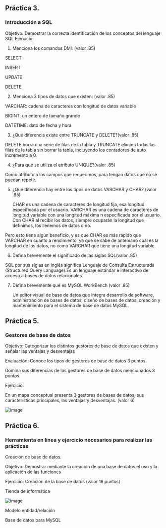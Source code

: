 ## Práctica 3.
### Introducción a SQL
Objetivo: Demostrar la correcta identificación de los conceptos del lenguaje SQL
Ejercicio:

1. Menciona los comandos DMl: (valor .85)

  SELECT

  INSERT

  UPDATE

  DELETE

2. Menciona 3 tipos de datos que existen: (valor .85)

  VARCHAR: cadena de caracteres con longitud de datos variable
  
  BIGINT: un entero de tamaño grande
  
  DATETIME: dato de fecha y hora


3. ¿Qué diferencia existe entre TRUNCATE y DELETE?(valor .85)

  DELETE borra una serie de filas de la tabla y TRUNCATE elimina todas las filas de la tabla sin borrar la tabla, incluyendo los contadores de auto incremento a 0.

4. ¿Para qué se utiliza el atributo UNIQUE?(valor .85)

  Como atributo a los campos que requerimos, para tengan datos que no se puedan repetir.
  
  
5. ¿Qué diferencia hay entre los tipos de datos VARCHAR y CHAR? (valor .85)

    CHAR es una cadena de caracteres de longitud fija, esa longitud especificada por el usuario. VARCHAR es una cadena de caracteres de longitud variable con una           longitud máxima n especificada por el usuario. Con CHAR al recibir los datos, siempre ocuparán la longitud que definimos, los llenemos de datos o no.

Pero esto tiene algún beneficio, y es que CHAR es más rápido que VARCHAR en cuanto a rendimiento, ya que se sabe de antemano cuál es la longitud de los datos, no como VARCHAR que tiene una longitud variable.


6. Defina brevemente el significado de las siglas SQL(valor .85)

  SQL por sus siglas en inglés significa Lenguaje de Consulta Estructurada (Structured Query Language).Es un lenguaje estándar e interactivo de acceso a bases de datos   relacionales.


7. Defina brevemente qué es MySQL WorkBench (valor .85)

    Un editor visual de base de datos que integra desarrollo de software, administración de bases de datos, diseño de bases de datos, creación y mantenimiento para el      sistema de base de datos MySQL.

## Práctica 5.
### Gestores de base de datos

Objetivo: Categorizar los distintos gestores de base de datos que existen y señalar las
ventajas y desventajas

Evaluación: Conoce los tipos de gestores de base de datos 3 puntos.

Domina sus diferencias de los gestores de base de datos mencionados 3 puntos

Ejercicio:

En un mapa conceptual presenta 3 gestores de bases de datos, sus características
principales, las ventajas y desventajas. (valor 6)

![image](https://user-images.githubusercontent.com/101481188/172534469-747ee41f-0255-4d61-8ed2-c70d0240a717.png)


## Práctica 6.
### Herramienta en línea y ejercicio necesarios para realizar las prácticas

Creación de base de datos.

Objetivo: Demostrar mediante la creación de una base de datos el uso y la aplicación de
las funciones

Ejercicio: Creación de la base de datos (valor 18 puntos)

Tienda de informática

![image](https://user-images.githubusercontent.com/91554777/170415101-717bca19-3644-46a9-8a57-8d5940c5d283.png)




Modelo entidad/relación




Base de datos para MySQL
